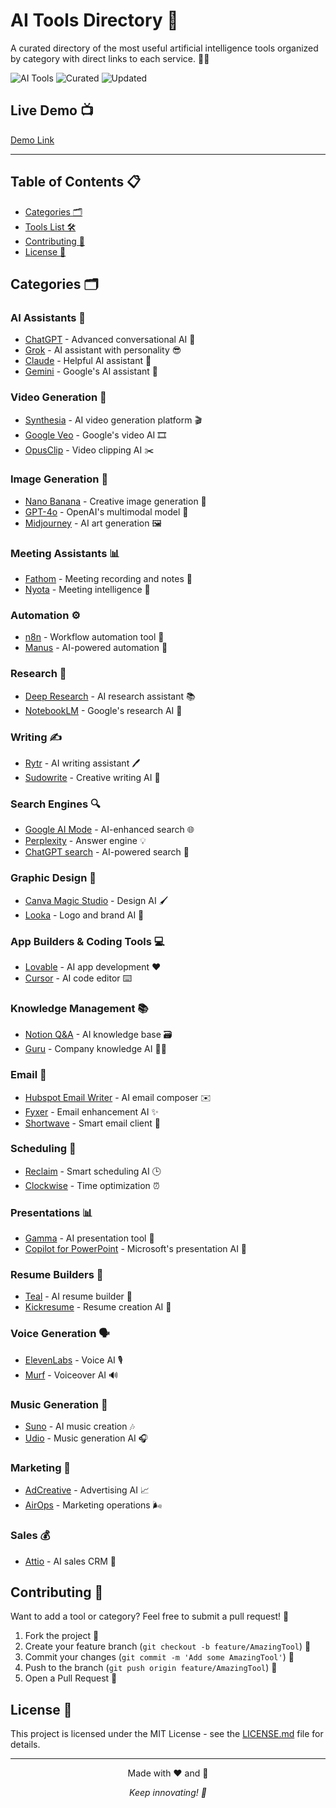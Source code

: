 # AI Tools Directory 🚀

A curated directory of the most useful artificial intelligence tools organized by category with direct links to each service. 🤖✨

![AI Tools](https://img.shields.io/badge/AI-Tools-brightgreen) ![Curated](https://img.shields.io/badge/Content-Curated-blue) ![Updated](https://img.shields.io/badge/Regularly-Updated-orange)
## Live Demo 📺
[Demo Link](https://aito0l.netlify.app/)
___
## Table of Contents 📋
- [Categories 🗂️](#categories-)
- [Tools List 🛠️](#tools-list-)
- [Contributing 🤝](#contributing-)
- [License 📄](#license-)

## Categories 🗂️

### AI Assistants 💁
- [ChatGPT](https://chat.openai.com) - Advanced conversational AI 🤖
- [Grok](https://grok.ai) - AI assistant with personality 😎
- [Claude](https://claude.ai) - Helpful AI assistant 🧠
- [Gemini](https://gemini.google.com) - Google's AI assistant 🌟

### Video Generation 🎥
- [Synthesia](https://www.synthesia.io) - AI video generation platform 🎬
- [Google Veo](https://veo.google.com) - Google's video AI 🎞️
- [OpusClip](https://www.opusclip.com) - Video clipping AI ✂️

### Image Generation 🎨
- [Nano Banana](https://nanobanana.ai) - Creative image generation 🍌
- [GPT-4o](https://openai.com/index/gpt-4o/) - OpenAI's multimodal model 🌈
- [Midjourney](https://www.midjourney.com) - AI art generation 🖼️

### Meeting Assistants 📊
- [Fathom](https://www.fathom.video) - Meeting recording and notes 📝
- [Nyota](https://nyota.ai) - Meeting intelligence 🧠

### Automation ⚙️
- [n8n](https://n8n.io) - Workflow automation tool 🔄
- [Manus](https://manus.ai) - AI-powered automation 🤖

### Research 🔬
- [Deep Research](https://deepresearch.ai) - AI research assistant 📚
- [NotebookLM](https://notebooklm.google.com) - Google's research AI 📓

### Writing ✍️
- [Rytr](https://rytr.me) - AI writing assistant 🖊️
- [Sudowrite](https://www.sudowrite.com) - Creative writing AI 📖

### Search Engines 🔍
- [Google AI Mode](https://www.google.com) - AI-enhanced search 🌐
- [Perplexity](https://www.perplexity.ai) - Answer engine 💡
- [ChatGPT search](https://chat.openai.com) - AI-powered search 🤖

### Graphic Design 🎨
- [Canva Magic Studio](https://www.canva.com/magic-studio/) - Design AI 🖌️
- [Looka](https://looka.com) - Logo and brand AI 🏢

### App Builders & Coding Tools 💻
- [Lovable](https://lovable.dev) - AI app development ❤️
- [Cursor](https://cursor.sh) - AI code editor ⌨️

### Knowledge Management 📚
- [Notion Q&A](https://www.notion.com) - AI knowledge base 🗃️
- [Guru](https://www.getguru.com) - Company knowledge AI 👨‍💼

### Email 📧
- [Hubspot Email Writer](https://www.hubspot.com/products/marketing/email) - AI email composer ✉️
- [Fyxer](https://fyxer.ai) - Email enhancement AI ✨
- [Shortwave](https://shortwave.com) - Smart email client 📱

### Scheduling 📅
- [Reclaim](https://reclaim.ai) - Smart scheduling AI 🕒
- [Clockwise](https://clockwise.com) - Time optimization ⏰

### Presentations 📊
- [Gamma](https://gamma.app) - AI presentation tool 🎯
- [Copilot for PowerPoint](https://www.microsoft.com/en-us/microsoft-copilot/microsoft-365-copilot) - Microsoft's presentation AI 💼

### Resume Builders 📄
- [Teal](https://www.tealhq.com) - AI resume builder 🦆
- [Kickresume](https://www.kickresume.com) - Resume creation AI 👔

### Voice Generation 🗣️
- [ElevenLabs](https://elevenlabs.io) - Voice AI 🎙️
- [Murf](https://murf.ai) - Voiceover AI 🔊

### Music Generation 🎵
- [Suno](https://suno.com) - AI music creation 🎶
- [Udio](https://udio.com) - Music generation AI 🎧

### Marketing 📢
- [AdCreative](https://www.adcreative.ai) - Advertising AI 📈
- [AirOps](https://www.airops.com) - Marketing operations 🌬️

### Sales 💰
- [Attio](https://attio.com) - AI sales CRM 🤝

## Contributing 🤝

Want to add a tool or category? Feel free to submit a pull request! 🎉

1. Fork the project 🍴
2. Create your feature branch (`git checkout -b feature/AmazingTool`) 🌿
3. Commit your changes (`git commit -m 'Add some AmazingTool'`) 💾
4. Push to the branch (`git push origin feature/AmazingTool`) 🚀
5. Open a Pull Request 🔄

## License 📄

This project is licensed under the MIT License - see the [LICENSE.md](LICENSE.md) file for details.

---

<div align="center">

Made with ❤️ and 🤖

*Keep innovating! 🚀*

</div>

